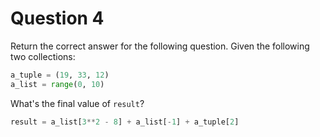 # Question 4

Return the correct answer for the following question.
Given the following two collections:
```python
a_tuple = (19, 33, 12)
a_list = range(0, 10)
```
What's the final value of `result`?

```python
result = a_list[3**2 - 8] + a_list[-1] + a_tuple[2]
```
